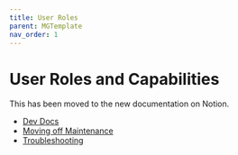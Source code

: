 ```yaml
---
title: User Roles
parent: MGTemplate
nav_order: 1
---
```


# User Roles and Capabilities
This has been moved to the new documentation on Notion.

- [Dev Docs](https://www.notion.so/WP-Roles-and-Capabilities-053e33920e45458ab574973da220d05e)
- [Moving off Maintenance](https://www.notion.so/Moving-Off-Maintenance-0fafa454bd1b491bba4a5a8ea2eec2bf#d1336b5841154632b38682537bf68ffb)
- [Troubleshooting](https://www.notion.so/Missing-Screens-a3914e35aaec4c9288d1ffcfc5014af4)
